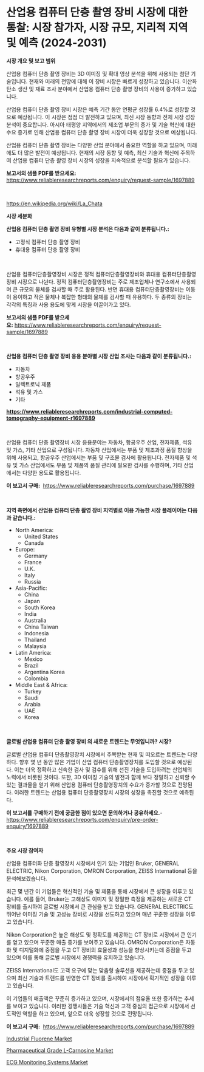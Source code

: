<p><h1>산업용 컴퓨터 단층 촬영 장비 시장에 대한 통찰: 시장 참가자, 시장 규모, 지리적 지역 및 예측 (2024-2031)</h1></p><p><strong>시장 개요 및 보고 범위</strong></p>
<p><p>산업용 컴퓨터 단층 촬영 장비는 3D 이미징 및 확대 영상 분석을 위해 사용되는 첨단 기술입니다. 현재와 미래의 전망에 대해 이 장비 시장은 빠르게 성장하고 있습니다. 이산화탄소 생산 및 재료 조사 분야에서 산업용 컴퓨터 단층 촬영 장비의 사용이 증가하고 있습니다.</p><p>산업용 컴퓨터 단층 촬영 장비 시장은 예측 기간 동안 연평균 성장률 6.4%로 성장할 것으로 예상됩니다. 이 시장은 점점 더 발전하고 있으며, 최신 시장 동향과 전체 시장 성장 분석이 중요합니다. 아시아 태평양 지역에서의 제조업 부문의 증가 및 기술 혁신에 대한 수요 증가로 인해 산업용 컴퓨터 단층 촬영 장비 시장이 더욱 성장할 것으로 예상됩니다.</p><p>산업용 컴퓨터 단층 촬영 장비는 다양한 산업 분야에서 중요한 역할을 하고 있으며, 미래에도 더 많은 발전이 예상됩니다. 현재의 시장 동향 및 예측, 최신 기술과 혁신에 주목하여 산업용 컴퓨터 단층 촬영 장비 시장의 성장을 지속적으로 분석할 필요가 있습니다.</p></p>
<p><strong>보고서의 샘플 PDF를 받으세요:</strong> <a href="https://www.reliableresearchreports.com/enquiry/request-sample/1697889">https://www.reliableresearchreports.com/enquiry/request-sample/1697889</a></p>
<p>&nbsp;</p>
<p><a href="https://en.wikipedia.org/wiki/La_Chata">https://en.wikipedia.org/wiki/La_Chata</a></p>
<p><strong>시장 세분화</strong></p>
<p><strong>산업용 컴퓨터 단층 촬영 장비 유형별 시장 분석은 다음과 같이 분류됩니다.:</strong></p>
<p><ul><li>고정식 컴퓨터 단층 촬영 장비</li><li>휴대용 컴퓨터 단층 촬영 장비</li></ul></p>
<p>&nbsp;</p>
<p><p>산업용 컴퓨터단층촬영장비 시장은 정적 컴퓨터단층촬영장비와 휴대용 컴퓨터단층촬영장비 시장으로 나뉜다. 정적 컴퓨터단층촬영장비는 주로 제조업체나 연구소에서 사용되며 큰 규모의 물체를 검사할 때 주로 활용된다. 반면 휴대용 컴퓨터단층촬영장비는 이동이 용이하고 작은 물체나 복잡한 형태의 물체를 검사할 때 유용하다. 두 종류의 장비는 각각의 특징과 사용 용도에 맞게 시장을 이끌어가고 있다.</p></p>
<p><strong>보고서의 샘플 PDF를 받으세요:</strong>&nbsp;<a href="https://www.reliableresearchreports.com/enquiry/request-sample/1697889">https://www.reliableresearchreports.com/enquiry/request-sample/1697889</a></p>
<p>&nbsp;</p>
<p><strong> 산업용 컴퓨터 단층 촬영 장비 응용 분야별 시장 산업 조사는 다음과 같이 분류됩니다.:</strong></p>
<p><ul><li>자동차</li><li>항공우주</li><li>일렉트로닉 제품</li><li>석유 및 가스</li><li>기타</li></ul></p>
<p><strong><a href="https://www.reliableresearchreports.com/industrial-computed-tomography-equipment-r1697889">https://www.reliableresearchreports.com/industrial-computed-tomography-equipment-r1697889</a></strong></p>
<p>&nbsp;</p>
<p><p>산업용 컴퓨터 단층 촬영장비 시장 응용분야는 자동차, 항공우주 산업, 전자제품, 석유 및 가스, 기타 산업으로 구성됩니다. 자동차 산업에서는 부품 및 제조과정 품질 향상을 위해 사용되고, 항공우주 산업에서는 부품 및 구조물 검사에 활용됩니다. 전자제품 및 석유 및 가스 산업에서도 부품 및 제품의 품질 관리에 필요한 검사를 수행하며, 기타 산업에서는 다양한 용도로 활용됩니다.</p></p>
<p><strong>이 보고서 구매:</strong>&nbsp; <a href="https://www.reliableresearchreports.com/purchase/1697889">https://www.reliableresearchreports.com/purchase/1697889</a></p>
<p>&nbsp;</p>
<p><strong>지역 측면에서 산업용 컴퓨터 단층 촬영 장비 지역별로 이용 가능한 시장 플레이어는 다음과 같습니다.:</strong></p>
<p><ul>
    <li>
        North America:
        <ul>
            <li>United States</li>
            <li>Canada</li>
        </ul>
    </li>
    <li>
        Europe:
        <ul>
            <li>Germany</li>
            <li>France</li>
            <li>U.K.</li>
            <li>Italy</li>
            <li>Russia</li>
        </ul>
    </li>
    <li>
        Asia-Pacific:
        <ul>
            <li>China</li>
            <li>Japan</li>
            <li>South Korea</li>
            <li>India</li>
            <li>Australia</li>
            <li>China Taiwan</li>
            <li>Indonesia</li>
            <li>Thailand</li>
            <li>Malaysia</li>
        </ul>
    </li>
    <li>
        Latin America:
        <ul>
            <li>Mexico</li>
            <li>Brazil</li>
            <li>Argentina Korea</li>
            <li>Colombia</li>
        </ul>
    </li>
    <li>
        Middle East & Africa:
        <ul>
            <li>Turkey</li>
            <li>Saudi</li>
            <li>Arabia</li>
            <li>UAE</li>
            <li>Korea</li>
        </ul>
    </li>
    </ul></p>
<p>&nbsp;</p>
<p><strong>글로벌 산업용 컴퓨터 단층 촬영 장비 의 새로운 트렌드는 무엇입니까? 시장?</strong></p>
<p><p>글로벌 산업용 컴퓨터 단층촬영장치 시장에서 주목받는 현재 및 떠오르는 트렌드는 다양하다. 향후 몇 년 동안 많은 기업이 산업 컴퓨터 단층촬영장치를 도입할 것으로 예상된다. 이는 더욱 정확하고 신속한 검사 및 검수를 위해 선진 기술을 도입하려는 산업체의 노력에서 비롯된 것이다. 또한, 3D 이미징 기술의 발전과 함께 보다 정밀하고 신뢰할 수 있는 결과물을 얻기 위해 산업용 컴퓨터 단층촬영장치의 수요가 증가할 것으로 전망된다. 이러한 트렌드는 산업용 컴퓨터 단층촬영장치 시장의 성장을 촉진할 것으로 예측된다.</p></p>
<p><strong>이 보고서를 구매하기 전에 궁금한 점이 있으면 문의하거나 공유하세요.</strong>- <a href="https://www.reliableresearchreports.com/enquiry/pre-order-enquiry/1697889">https://www.reliableresearchreports.com/enquiry/pre-order-enquiry/1697889</a></p>
<p>&nbsp;</p>
<p><strong>주요 시장 참여자</strong></p>
<p><p>산업용 컴퓨터화 단층 촬영장치 시장에서 인기 있는 기업인 Bruker, GENERAL ELECTRIC, Nikon Corporation, OMRON Corporation, ZEISS International 등을 분석해보겠습니다.</p><p>최근 몇 년간 이 기업들은 혁신적인 기술 및 제품을 통해 시장에서 큰 성장을 이루고 있습니다. 예를 들어, Bruker는 고해상도 이미지 및 정밀한 측정을 제공하는 새로운 CT 장비를 출시하여 글로벌 시장에서 큰 관심을 받고 있습니다. GENERAL ELECTRIC도 뛰어난 이미징 기술 및 고성능 장비로 시장을 선도하고 있으며 매년 꾸준한 성장을 이루고 있습니다.</p><p>Nikon Corporation은 높은 해상도 및 정확도를 제공하는 CT 장비로 시장에서 큰 인기를 얻고 있으며 꾸준한 매출 증가를 보여주고 있습니다. OMRON Corporation은 자동화 및 디지털화에 중점을 두고 CT 장비의 효율성과 성능을 향상시키는데 중점을 두고 있으며 이를 통해 글로벌 시장에서 경쟁력을 유지하고 있습니다.</p><p>ZEISS International도 고객 요구에 맞는 맞춤형 솔루션을 제공하는데 중점을 두고 있으며 최신 기술과 트렌드를 반영한 CT 장비를 출시하여 시장에서 획기적인 성장을 이루고 있습니다.</p><p>이 기업들의 매출액은 꾸준히 증가하고 있으며, 시장에서의 점유율 또한 증가하는 추세를 보이고 있습니다. 이러한 경쟁사들은 기술 혁신과 고객 중심의 접근으로 시장에서 선도적인 역할을 하고 있으며, 앞으로 더욱 성장할 것으로 전망됩니다.</p></p>
<p><strong>이 보고서 구매:</strong>&nbsp;&nbsp;<a href="https://www.reliableresearchreports.com/purchase/1697889">https://www.reliableresearchreports.com/purchase/1697889</a></p>
<p><p><a href="https://github.com/HowardDelgaXXfnf/Market-Research-Report-List-1/blob/main/industrial-fluorene-market.md">Industrial Fluorene Market</a></p><p><a href="https://github.com/ofpaqrof92/Market-Research-Report-List-1/blob/main/pharmaceutical-grade-l-carnosine-market.md">Pharmaceutical Grade L-Carnosine Market</a></p><p><a href="https://issuu.com/reportprime-2/docs/ecg-monitoring-systems-market-size-2030.pptx">ECG Monitoring Systems Market</a></p></p>